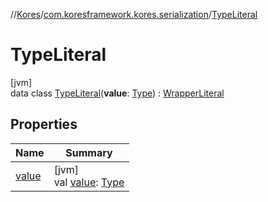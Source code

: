 //[Kores](../../../index.md)/[com.koresframework.kores.serialization](../index.md)/[TypeLiteral](index.md)

# TypeLiteral

[jvm]\
data class [TypeLiteral](index.md)(**value**: [Type](https://docs.oracle.com/javase/8/docs/api/java/lang/reflect/Type.html)) : [WrapperLiteral](../-wrapper-literal/index.md)

## Properties

| Name | Summary |
|---|---|
| [value](value.md) | [jvm]<br>val [value](value.md): [Type](https://docs.oracle.com/javase/8/docs/api/java/lang/reflect/Type.html) |
